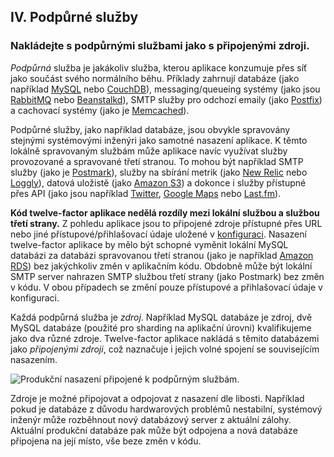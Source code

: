 ## IV. Podpůrné služby
### Nakládejte s podpůrnými službami jako s připojenými zdroji.

*Podpůrná* služba je jakákoliv služba, kterou aplikace konzumuje přes síť jako součást svého normálního běhu. Příklady zahrnují databáze (jako například [MySQL](http://dev.mysql.com/) nebo [CouchDB](http://couchdb.apache.org/)), messaging/queueing systémy (jako jsou [RabbitMQ](http://www.rabbitmq.com/) nebo [Beanstalkd](https://beanstalkd.github.io)), SMTP služby pro odchozí emaily (jako [Postfix](http://www.postfix.org/)) a  cachovací systémy (jako je [Memcached](http://memcached.org/)).

Podpůrné služby, jako například databáze, jsou obvykle spravovány stejnými systémovými inženýri jako samotné nasazení aplikace. K těmto lokálně spravovaným službám může aplikace navíc využívat služby provozované a spravované třetí stranou. To mohou být například SMTP služby (jako je [Postmark](http://postmarkapp.com/)), služby na sbírání metrik (jako [New Relic](http://newrelic.com/) nebo [Loggly](http://www.loggly.com/)), datová uložistě (jako [Amazon S3](http://aws.amazon.com/s3/)) a dokonce i služby přístupné přes API (jako jsou například [Twitter](http://dev.twitter.com/), [Google Maps](https://developers.google.com/maps/) nebo [Last.fm](http://www.last.fm/api)).

**Kód twelve-factor aplikace nedělá rozdíly mezi lokální službou a službou třetí strany.** Z pohledu aplikace jsou to připojené zdroje přístupné přes URL nebo jiné přístupové/přihlašovací údaje uložené v [konfiguraci](./config). Nasazení twelve-factor aplikace by mělo být schopné vyměnit lokální MySQL databázi za databázi spravovanou třetí stranou (jako je například [Amazon RDS](http://aws.amazon.com/rds/)) bez jakýchkoliv změn v aplikačním kódu. Obdobně může být lokální SMTP server nahrazen SMTP službou třetí strany (jako Postmark) bez změn v kódu. V obou případech se změní pouze přístupové a přihlašovací údaje v konfiguraci.

Každá podpůrná služba je *zdroj*. Například MySQL databáze je zdroj, dvě MySQL databáze (použité pro sharding na aplikační úrovni) kvalifikujeme jako dva různé zdroje. Twelve-factor aplikace nakládá s těmito databázemi jako *připojenými zdroji*, což naznačuje i jejich volné spojení se souvisejícím nasazením.

<img src="/images/attached-resources.png" class="full" alt="Produkční nasazení připojené k podpůrným službám." />

Zdroje je možné připojovat a odpojovat z nasazení dle libosti. Například pokud je databáze z důvodu hardwarových problémů nestabilní, systémový inženýr může rozběhnout nový databázový server z aktuální zálohy. Aktuální produkční databáze pak může být odpojena a nová databáze připojena na její místo, vše beze změn v kódu.
